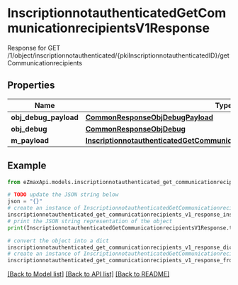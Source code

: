 # InscriptionnotauthenticatedGetCommunicationrecipientsV1Response

Response for GET /1/object/inscriptionnotauthenticated/{pkiInscriptionnotauthenticatedID}/getCommunicationrecipients

## Properties

Name | Type | Description | Notes
------------ | ------------- | ------------- | -------------
**obj_debug_payload** | [**CommonResponseObjDebugPayload**](CommonResponseObjDebugPayload.md) |  | 
**obj_debug** | [**CommonResponseObjDebug**](CommonResponseObjDebug.md) |  | [optional] 
**m_payload** | [**InscriptionnotauthenticatedGetCommunicationrecipientsV1ResponseMPayload**](InscriptionnotauthenticatedGetCommunicationrecipientsV1ResponseMPayload.md) |  | 

## Example

```python
from eZmaxApi.models.inscriptionnotauthenticated_get_communicationrecipients_v1_response import InscriptionnotauthenticatedGetCommunicationrecipientsV1Response

# TODO update the JSON string below
json = "{}"
# create an instance of InscriptionnotauthenticatedGetCommunicationrecipientsV1Response from a JSON string
inscriptionnotauthenticated_get_communicationrecipients_v1_response_instance = InscriptionnotauthenticatedGetCommunicationrecipientsV1Response.from_json(json)
# print the JSON string representation of the object
print(InscriptionnotauthenticatedGetCommunicationrecipientsV1Response.to_json())

# convert the object into a dict
inscriptionnotauthenticated_get_communicationrecipients_v1_response_dict = inscriptionnotauthenticated_get_communicationrecipients_v1_response_instance.to_dict()
# create an instance of InscriptionnotauthenticatedGetCommunicationrecipientsV1Response from a dict
inscriptionnotauthenticated_get_communicationrecipients_v1_response_from_dict = InscriptionnotauthenticatedGetCommunicationrecipientsV1Response.from_dict(inscriptionnotauthenticated_get_communicationrecipients_v1_response_dict)
```
[[Back to Model list]](../README.md#documentation-for-models) [[Back to API list]](../README.md#documentation-for-api-endpoints) [[Back to README]](../README.md)


